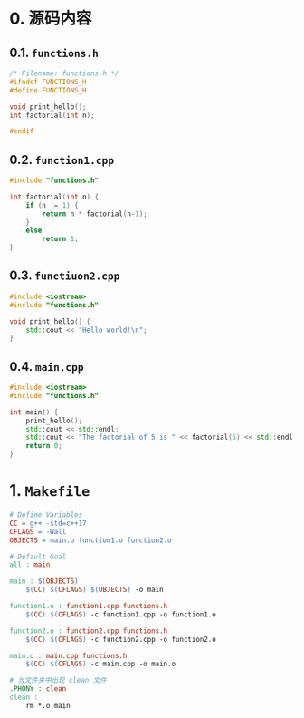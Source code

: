 <!--
 * @Descripttion: 
 * @version: 
 * @Author: sch
 * @Date: 2022-03-30 17:19:57
 * @LastEditors: sch
 * @LastEditTime: 2022-04-01 21:08:26
-->
# 0. 源码内容
## 0.1. `functions.h`
```c++
/* Filename: functions.h */
#ifndef FUNCTIONS_H
#define FUNCTIONS_H

void print_hello();
int factorial(int n);

#endif
```

## 0.2. `function1.cpp`
```c++
#include "functions.h"

int factorial(int n) {
    if (n != 1) {
        return n * factorial(n-1);
    }
    else
        return 1;
}
```

## 0.3. `functiuon2.cpp`
```c++
#include <iostream>
#include "functions.h"

void print_hello() {
    std::cout << "Hello world!\n";
}
```

## 0.4. `main.cpp`
```c++
#include <iostream>
#include "functions.h"

int main() {
    print_hello();
    std::cout << std::endl;
    std::cout << "The factorial of 5 is " << factorial(5) << std::endl;
    return 0;
}
```

# 1. `Makefile`
```Makefile
# Define Variables
CC = g++ -std=c++17
CFLAGS = -Wall
OBJECTS = main.o function1.o function2.o

# Default Goal
all : main

main : $(OBJECTS)
	$(CC) $(CFLAGS) $(OBJECTS) -o main

function1.o : function1.cpp functions.h
	$(CC) $(CFLAGS) -c function1.cpp -o function1.o

function2.o : function2.cpp functions.h
	$(CC) $(CFLAGS) -c function2.cpp -o function2.o

main.o : main.cpp functions.h
	$(CC) $(CFLAGS) -c main.cpp -o main.o

# 当文件夹中出现 clean 文件
.PHONY : clean
clean : 
	rm *.o main
```